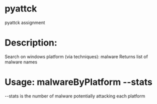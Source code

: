 # pyattck
pyattck assignment

# Description:
Search on windows platform (via techniques): malware
Returns list of malware names

# Usage: malwareByPlatform <platform> --stats

--stats is the number of malware potentially attacking each platform


